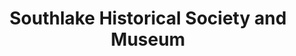 ---
layout: repo
title: "Southlake Historical Society and Museum"
id: 17406
permalink: repos/17406/
---